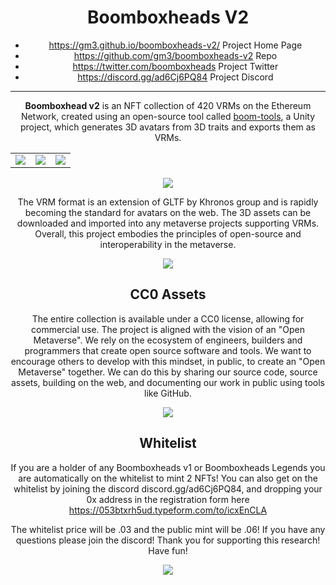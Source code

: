 <center>
    
# Boomboxheads V2  
    
* https://gm3.github.io/boomboxheads-v2/ Project Home Page 
* https://github.com/gm3/boomboxheads-v2 Repo 
* https://twitter.com/boomboxheads Project Twitter
* https://discord.gg/ad6Cj6PQ84 Project Discord
    
---


**Boomboxhead v2** is an NFT collection of 420 VRMs on the Ethereum Network, created using an open-source tool called [boom-tools](https://github.com/gm3/boom-tools), a Unity project, which generates 3D avatars from 3D traits and exports them as VRMs.


|  |  |  |
| -------- | -------- | -------- |
| ![](https://hackmd.io/_uploads/B1OQ1-5l2.png)     | ![](https://hackmd.io/_uploads/S1umy-5x3.png)     | ![](https://hackmd.io/_uploads/rJtQ1-cl3.png)     
    
![](https://hackmd.io/_uploads/ByGQZW9g2.png)

    
    
The VRM format is an extension of GLTF by Khronos group and is rapidly becoming the standard for avatars on the web. The 3D assets can be downloaded and imported into any metaverse projects supporting VRMs. Overall, this project embodies the principles of open-source and interoperability in the metaverse. 
    
![](https://hackmd.io/_uploads/S1wcWZcl2.png)
    

## CC0 Assets
The entire collection is available under a CC0 license, allowing for commercial use. The project is aligned with the vision of an "Open Metaverse". We rely on the ecosystem of engineers, builders and programmers that create open source software and tools. We want to encourage others to develop with this mindset, in public, to create an "Open Metaverse" together. We can do this by sharing our source code, source assets, building on the web, and documenting our work in public using tools like GitHub.   

![](https://hackmd.io/_uploads/H17DWbqeh.png)


    
## Whitelist

If you are a holder of any Boomboxheads v1 or Boomboxheads Legends you are automatically on the whitelist to mint 2 NFTs! You can also get on the whitelist by joining the discord discord.gg/ad6Cj6PQ84, and dropping your 0x address in the registration form here https://053btxrh5ud.typeform.com/to/icxEnCLA 
    
The whitelist price will be .03 and the public mint will be .06! If you have any questions please join the discord! Thank you for supporting this research! Have fun! 
    
![](https://hackmd.io/_uploads/rkaxlcI12.jpg)


</center>
